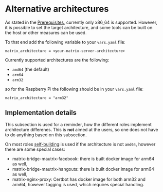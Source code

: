 # Alternative architectures
As stated in the [Prerequisites](prerequisites.md), currently only x86_64 is supported. However, it is possible to set the target architecture, and some tools can be built on the host or other measures can be used.

To that end add the following variable to your `vars.yaml` file:
```
matrix_architecture = <your-matrix-server-architecture>
```
Currently supported architectures are the following:
- `amd64` (the default)
- `arm64`
- `arm32`

so for the Raspberry Pi the following should be in your `vars.yaml` file:
```
matrix_architecture = "arm32"
```

## Implementation details
This subsection is used for a reminder, how the different roles implement architecture differenes. This is **not** aimed at the users, so one does not have to do anything based on this subsection.

On most roles [self-building](self-building.md) is used if the architecture is not `amd64`, however there are some special cases:
- matrix-bridge-mautrix-facebook: there is built docker image for arm64 as well,
- matrix-bridge-mautrix-hangouts: there is built docker image for arm64 as well,
- matrix-nginx-proxy: Certbot has docker image for both arm32 and arm64, however tagging is used, which requires special handling.
